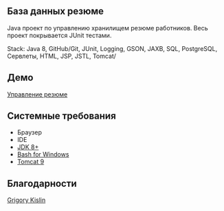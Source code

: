 ## База данных резюме

Java проект по управлению хранилищем резюме работников. Весь проект покрывается JUnit тестами.

Stack: Java 8, GitHub/Git, JUnit, Logging, GSON, JAXB, SQL, PostgreSQL, Сервлеты, HTML, JSP, JSTL, Tomcat/

## Демо

[Управление резюме](https://javaops-demo.ru/basejava/resume?theme=light)

## Системные требования

* Браузер
* IDE
* [JDK 8+](http://jdk.java.net/8/)
* [Bash for Windows](https://git-scm.com/downloads)
* [Tomcat 9](https://tomcat.apache.org/download-90.cgi#9.0.86)


## Благодарности
[Grigory Kislin](https://javaops.ru/#contacts)
